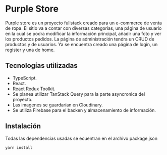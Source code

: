 # Purple Store
Purple store es un proyecto fullstack creado para un e-commerce de venta de ropa. El sitio va a contar con diversas categorías, una página de usuario en la cual se podra 
modificar la información principal, añadir una foto y ver los productos pedidos.
La página de administración tendra un CRUD de productos y de usuarios.
Ya se encuentra creado una página de login, un register y una de home.

## Tecnologías utilizadas
* TypeScript.
* React.
* React Redux Toolkit.
* Se planea utilizar TanStack Query para la parte asyncronica del proyecto.
* Las imagenes se guardarían en Cloudinary.
* Se utiliza Firebase para el backen y almacenamiento de información.

## Instalación
Todas las dependencias usadas se ecuentran en el archivo package.json

```````````````
yarn install
```````````````
